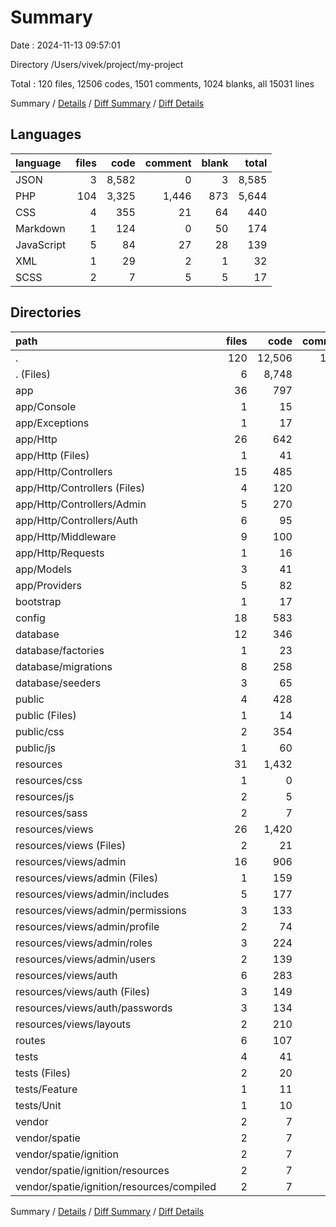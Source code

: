 # Summary

Date : 2024-11-13 09:57:01

Directory /Users/vivek/project/my-project

Total : 120 files,  12506 codes, 1501 comments, 1024 blanks, all 15031 lines

Summary / [Details](details.md) / [Diff Summary](diff.md) / [Diff Details](diff-details.md)

## Languages
| language | files | code | comment | blank | total |
| :--- | ---: | ---: | ---: | ---: | ---: |
| JSON | 3 | 8,582 | 0 | 3 | 8,585 |
| PHP | 104 | 3,325 | 1,446 | 873 | 5,644 |
| CSS | 4 | 355 | 21 | 64 | 440 |
| Markdown | 1 | 124 | 0 | 50 | 174 |
| JavaScript | 5 | 84 | 27 | 28 | 139 |
| XML | 1 | 29 | 2 | 1 | 32 |
| SCSS | 2 | 7 | 5 | 5 | 17 |

## Directories
| path | files | code | comment | blank | total |
| :--- | ---: | ---: | ---: | ---: | ---: |
| . | 120 | 12,506 | 1,501 | 1,024 | 15,031 |
| . (Files) | 6 | 8,748 | 2 | 56 | 8,806 |
| app | 36 | 797 | 372 | 268 | 1,437 |
| app/Console | 1 | 15 | 7 | 6 | 28 |
| app/Exceptions | 1 | 17 | 9 | 5 | 31 |
| app/Http | 26 | 642 | 296 | 213 | 1,151 |
| app/Http (Files) | 1 | 41 | 20 | 8 | 69 |
| app/Http/Controllers | 15 | 485 | 211 | 161 | 857 |
| app/Http/Controllers (Files) | 4 | 120 | 19 | 34 | 173 |
| app/Http/Controllers/Admin | 5 | 270 | 75 | 86 | 431 |
| app/Http/Controllers/Auth | 6 | 95 | 117 | 41 | 253 |
| app/Http/Middleware | 9 | 100 | 57 | 39 | 196 |
| app/Http/Requests | 1 | 16 | 8 | 5 | 29 |
| app/Models | 3 | 41 | 16 | 15 | 72 |
| app/Providers | 5 | 82 | 44 | 29 | 155 |
| bootstrap | 1 | 17 | 30 | 9 | 56 |
| config | 18 | 583 | 876 | 304 | 1,763 |
| database | 12 | 346 | 83 | 76 | 505 |
| database/factories | 1 | 23 | 11 | 5 | 39 |
| database/migrations | 8 | 258 | 56 | 52 | 366 |
| database/seeders | 3 | 65 | 16 | 19 | 100 |
| public | 4 | 428 | 54 | 91 | 573 |
| public (Files) | 1 | 14 | 30 | 12 | 56 |
| public/css | 2 | 354 | 19 | 63 | 436 |
| public/js | 1 | 60 | 5 | 16 | 81 |
| resources | 31 | 1,432 | 27 | 167 | 1,626 |
| resources/css | 1 | 0 | 0 | 1 | 1 |
| resources/js | 2 | 5 | 22 | 9 | 36 |
| resources/sass | 2 | 7 | 5 | 5 | 17 |
| resources/views | 26 | 1,420 | 0 | 152 | 1,572 |
| resources/views (Files) | 2 | 21 | 0 | 5 | 26 |
| resources/views/admin | 16 | 906 | 0 | 62 | 968 |
| resources/views/admin (Files) | 1 | 159 | 0 | 3 | 162 |
| resources/views/admin/includes | 5 | 177 | 0 | 10 | 187 |
| resources/views/admin/permissions | 3 | 133 | 0 | 12 | 145 |
| resources/views/admin/profile | 2 | 74 | 0 | 8 | 82 |
| resources/views/admin/roles | 3 | 224 | 0 | 24 | 248 |
| resources/views/admin/users | 2 | 139 | 0 | 5 | 144 |
| resources/views/auth | 6 | 283 | 0 | 62 | 345 |
| resources/views/auth (Files) | 3 | 149 | 0 | 32 | 181 |
| resources/views/auth/passwords | 3 | 134 | 0 | 30 | 164 |
| resources/views/layouts | 2 | 210 | 0 | 23 | 233 |
| routes | 6 | 107 | 45 | 33 | 185 |
| tests | 4 | 41 | 10 | 19 | 70 |
| tests (Files) | 2 | 20 | 3 | 10 | 33 |
| tests/Feature | 1 | 11 | 4 | 5 | 20 |
| tests/Unit | 1 | 10 | 3 | 4 | 17 |
| vendor | 2 | 7 | 2 | 1 | 10 |
| vendor/spatie | 2 | 7 | 2 | 1 | 10 |
| vendor/spatie/ignition | 2 | 7 | 2 | 1 | 10 |
| vendor/spatie/ignition/resources | 2 | 7 | 2 | 1 | 10 |
| vendor/spatie/ignition/resources/compiled | 2 | 7 | 2 | 1 | 10 |

Summary / [Details](details.md) / [Diff Summary](diff.md) / [Diff Details](diff-details.md)